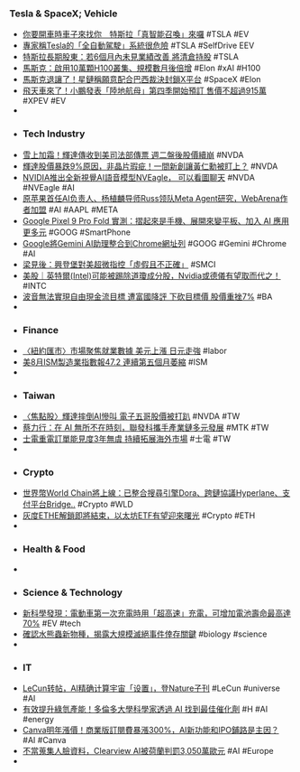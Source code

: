 ### Tesla & SpaceX; Vehicle
- [你要開車時車子來找你　特斯拉「真智能召喚」來囉](https://tw.nextapple.com/international/20240904/4D5CB243CFDA3392EBC642219E62DAE2) #TSLA #EV
- [專家稱Tesla的「全自動駕駛」系統很危險](https://www.carture.com.tw/opinion/article/32849-專家稱Tesla的「全自動駕駛」系統很危險) #TSLA #SelfDrive EEV
- [特斯拉長期股東：若6個月內未見業績改善 將清倉持股](https://news.cnyes.com/news/id/5706693) #TSLA
- [馬斯克：啟用10萬顆H100叢集、規模數月後倍增](https://today.line.me/tw/v2/article/KwrkWRm) #Elon #xAI #H100
- [馬斯克退讓了！星鏈稱願意配合巴西裁決封鎖X平台](https://tw.news.yahoo.com/馬斯克退讓了-星鏈稱願意配合巴西裁決封鎖x平台-024602884.html) #SpaceX #Elon
- [飛天車來了！小鵬發表「陸地航母」第四季開始預訂 售價不超過915萬](https://news.cnyes.com/news/id/5707141) #XPEV #EV
-
- ### Tech Industry
- [雪上加霜！輝達傳收到美司法部傳票 週二盤後股價續崩](https://news.cnyes.com/news/id/5707114) #NVDA
- [輝達股價暴跌9%原因，非晶片瑕疵！一間新創讓黃仁勳被盯上？](https://www.gvm.com.tw/article/115484) #NVDA
- [NVIDIA推出全新視覺AI語音模型NVEagle， 可以看圖聊天](https://www.techbang.com/posts/117969-nvidia-is-pushing-a-new-video-and-voice-model-nveagle-to-see) #NVDA #NVEagle #AI
- [原苹果首任AI负责人、杨植麟导师Russ领队Meta Agent研究，WebArena作者加盟](https://www.jiqizhixin.com/articles/2024-09-04-5) #AI #AAPL #META
- [Google Pixel 9 Pro Fold 實測：摺起來是手機、展開來變平板、加入 AI 應用更多元](https://www.techbang.com/posts/117989-google) #GOOG #SmartPhone
- [Google將Gemini AI助理整合到Chrome網址列](https://www.ithome.com.tw/news/164835) #GOOG #Gemini #Chrome #AI
- [梁見後：興登堡對美超微指控「虛假且不正確」](https://news.cnyes.com/news/id/5707100) #SMCI
- [美股｜英特爾(Intel)可能被踢除道瓊成分股，Nvidia或德儀有望取而代之！](https://uanalyze.com.tw/articles/840816343) #INTC
- [波音無法實現自由現金流目標 遭富國降評 下砍目標價 股價重挫7%](https://news.cnyes.com/news/id/5707115) #BA
-
- ### Finance
- [〈紐約匯市〉市場聚焦就業數據 美元上漲 日元走強](https://news.cnyes.com/news/id/5707107) #labor
- [美8月ISM製造業指數報47.2 連續第五個月萎縮](https://news.cnyes.com/news/id/5706941) #ISM
-
- ### Taiwan
- [〈焦點股〉輝達摔倒AI慘叫 電子五哥股價被打趴](https://news.cnyes.com/news/id/5707507) #NVDA #TW
- [蔡力行：在 AI 無所不在時刻，聯發科攜手產業鏈多元發展](https://technews.tw/2024/09/03/mediatek-joins-hands-with-industry-chain-ai-for-diversified-development/) #MTK #TW
- [士電重電訂單能見度3年無虞 持續拓展海外市場](https://news.cnyes.com/news/id/5707801) #士電 #TW
-
- ### Crypto
- [世界幣World Chain將上線：已整合搜尋引擎Dora、跨鏈協議Hyperlane、支付平台Bridge..](https://www.blocktempo.com/world-chain-announces-cooperation-with-multiple-web3-projects/) #Crypto #WLD
- [灰度ETHE解鎖即將結束，以太坊ETF有望迎來曙光](https://abmedia.io/eth-etf) #Crypto #ETH
-
- ### Health & Food
-
- ### Science & Technology
- [新科學發現：電動車第一次充電時用「超高速」充電，可增加電池壽命最高達 70%](https://www.inside.com.tw/article/36093-lithium-battery-health-toyota-study) #EV #tech
- [確認水熊蟲新物種，揭露大規模滅絕事件倖存關鍵](https://technews.tw/2024/09/04/tardigrade-water-bears-beorn-leggi-aerobius-dactylus/) #biology #science
-
- ### IT
- [LeCun转帖，AI精确计算宇宙「设置」，登Nature子刊](https://www.jiqizhixin.com/articles/2024-09-04-4) #LeCun #universe #AI
- [有效提升綠氫產能！多倫多大學科學家透過 AI 找到最佳催化劑](https://technews.tw/2024/09/04/accelerating-green-hydrogen-efficiency-with-ai-technology/) #H #AI #energy
- [Canva明年漲價！商業版訂閱費暴漲300%，AI新功能和IPO鋪路是主因？](https://www.bnext.com.tw/article/80402/canva-teams-price) #AI #Canva
- [不當蒐集人臉資料，Clearview AI被荷蘭判罰3,050萬歐元](https://www.ithome.com.tw/news/164841) #AI #Europe
-